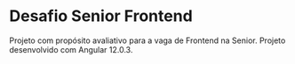 # Desafio Senior Frontend

Projeto com propósito avaliativo para a vaga de Frontend na Senior.
Projeto desenvolvido com Angular 12.0.3.
